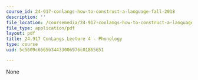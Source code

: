 ```yaml
---
course_id: 24-917-conlangs-how-to-construct-a-language-fall-2018
description: ''
file_location: /coursemedia/24-917-conlangs-how-to-construct-a-language-fall-2018/5c5609c6665b34433006976c01865651_MIT24_917f18_lec4_phonol1.pdf
file_type: application/pdf
layout: pdf
title: 24.917 ConLangs Lecture 4 - Phonology
type: course
uid: 5c5609c6665b34433006976c01865651

---
```

None